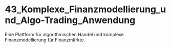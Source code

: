 # 43_Komplexe_Finanzmodellierung_und_Algo-Trading_Anwendung
Eine Plattform für algorithmischen Handel und komplexe Finanzmodellierung für Finanzmärkte.
